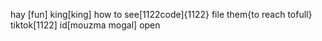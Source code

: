 hay [fun]
king[king]
how to see[1122code]{1122}
file them{to reach tofull}
tiktok[1122]
id[mouzma mogal]
open
